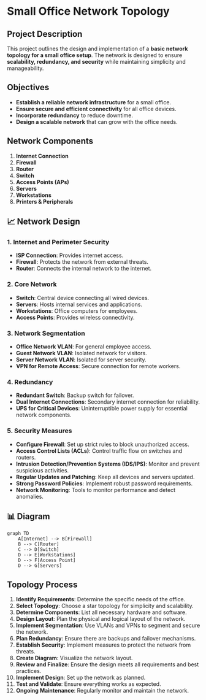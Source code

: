 #  Small Office Network Topology

##  **Project Description**

This project outlines the design and implementation of a **basic network topology for a small office setup**. The network is designed to ensure **scalability, redundancy, and security** while maintaining simplicity and manageability.

##  **Objectives**

- **Establish a reliable network infrastructure** for a small office.
- **Ensure secure and efficient connectivity** for all office devices.
- **Incorporate redundancy** to reduce downtime.
- **Design a scalable network** that can grow with the office needs.

##  **Network Components**

1. **Internet Connection** 
2. **Firewall** 
3. **Router** 
4. **Switch** 
5. **Access Points (APs)** 
6. **Servers** 
7. **Workstations** 
8. **Printers & Peripherals** 

## 📈 **Network Design**

### **1. Internet and Perimeter Security**
- **ISP Connection**: Provides internet access.
- **Firewall**: Protects the network from external threats.
- **Router**: Connects the internal network to the internet.

### **2. Core Network**
- **Switch**: Central device connecting all wired devices.
- **Servers**: Hosts internal services and applications.
- **Workstations**: Office computers for employees.
- **Access Points**: Provides wireless connectivity.

### **3. Network Segmentation**
- **Office Network VLAN**: For general employee access.
- **Guest Network VLAN**: Isolated network for visitors.
- **Server Network VLAN**: Isolated for server security.
- **VPN for Remote Access**: Secure connection for remote workers.

### **4. Redundancy**
- **Redundant Switch**: Backup switch for failover.
- **Dual Internet Connections**: Secondary internet connection for reliability.
- **UPS for Critical Devices**: Uninterruptible power supply for essential network components.

### **5. Security Measures**
- **Configure Firewall**: Set up strict rules to block unauthorized access.
- **Access Control Lists (ACLs)**: Control traffic flow on switches and routers.
- **Intrusion Detection/Prevention Systems (IDS/IPS)**: Monitor and prevent suspicious activities.
- **Regular Updates and Patching**: Keep all devices and servers updated.
- **Strong Password Policies**: Implement robust password requirements.
- **Network Monitoring**: Tools to monitor performance and detect anomalies.

## 📊 **Diagram**

```mermaid
graph TD
    A[Internet] --> B[Firewall]
    B --> C[Router]
    C --> D[Switch]
    D --> E[Workstations]
    D --> F[Access Point]
    D --> G[Servers]
```

##  **Topology Process**

1. **Identify Requirements**: Determine the specific needs of the office.
2. **Select Topology**: Choose a star topology for simplicity and scalability.
3. **Determine Components**: List all necessary hardware and software.
4. **Design Layout**: Plan the physical and logical layout of the network.
5. **Implement Segmentation**: Use VLANs and VPNs to segment and secure the network.
6. **Plan Redundancy**: Ensure there are backups and failover mechanisms.
7. **Establish Security**: Implement measures to protect the network from threats.
8. **Create Diagram**: Visualize the network layout.
9. **Review and Finalize**: Ensure the design meets all requirements and best practices.
10. **Implement Design**: Set up the network as planned.
11. **Test and Validate**: Ensure everything works as expected.
12. **Ongoing Maintenance**: Regularly monitor and maintain the network.


